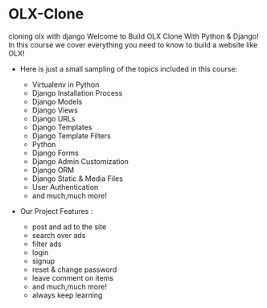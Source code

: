 # OLX-Clone
cloning olx with django
 Welcome to Build OLX Clone With Python & Django! In this course we cover everything you need to know to build a website like OLX!


- Here is just a small sampling of the topics included in this course:
     - Virtualenv in Python
     - Django Installation Process 
     - Django Models
     - Django Views
     - Django URLs
     - Django Templates
     - Django Template Filters
     - Python
     - Django Forms
     - Django Admin Customization
     - Django ORM
     - Django Static & Media Files
     - User Authentication
     - and much,much more!


- Our Project Features : 
     - post and ad to the site
     - search over ads
     - filter ads
     - login 
     - signup
     - reset & change password
     - leave comment on items
     - and much,much more!
     - always keep learning
